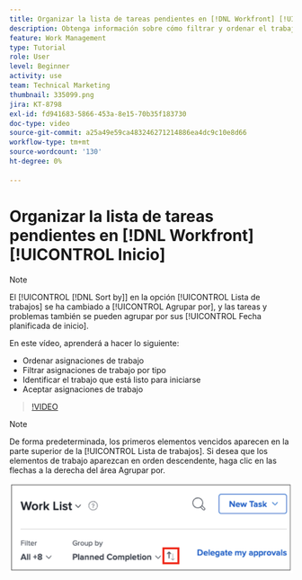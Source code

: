 ```yaml
---
title: Organizar la lista de tareas pendientes en [!DNL Workfront] [!UICONTROL Inicio]
description: Obtenga información sobre cómo filtrar y ordenar el trabajo asignado, identificar el trabajo que está listo para iniciarse y aceptar asignaciones de trabajo en [!DNL  Workfront].
feature: Work Management
type: Tutorial
role: User
level: Beginner
activity: use
team: Technical Marketing
thumbnail: 335099.png
jira: KT-8798
exl-id: fd941683-5866-453a-8e15-70b35f183730
doc-type: video
source-git-commit: a25a49e59ca483246271214886ea4dc9c10e8d66
workflow-type: tm+mt
source-wordcount: '130'
ht-degree: 0%

---
```


# Organizar la lista de tareas pendientes en [!DNL Workfront] [!UICONTROL Inicio]

>[!NOTE]
>
>El [!UICONTROL [!DNL Sort by]] en la opción [!UICONTROL Lista de trabajos] se ha cambiado a [!UICONTROL Agrupar por], y las tareas y problemas también se pueden agrupar por sus [!UICONTROL Fecha planificada de inicio].

En este vídeo, aprenderá a hacer lo siguiente:

* Ordenar asignaciones de trabajo
* Filtrar asignaciones de trabajo por tipo
* Identificar el trabajo que está listo para iniciarse
* Aceptar asignaciones de trabajo

>[!VIDEO](https://video.tv.adobe.com/v/335099/?quality=12&learn=on)

>[!NOTE]
>
>De forma predeterminada, los primeros elementos vencidos aparecen en la parte superior de la [!UICONTROL Lista de trabajos]. Si desea que los elementos de trabajo aparezcan en orden descendente, haga clic en las flechas a la derecha del área Agrupar por.

![Imagen de una pantalla que muestra su lista de trabajos agrupada por fecha de vencimiento.](assets/work-list-arrows.png)

